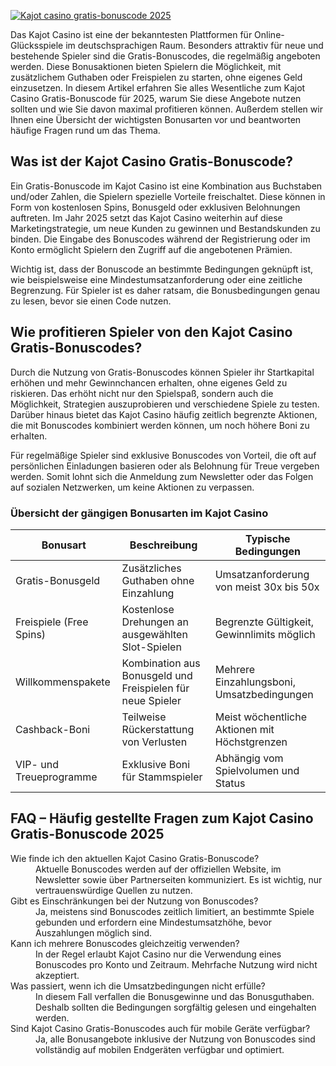 [![Kajot casino gratis-bonuscode 2025](https://123-caf.pages.dev/gitsignup.png)](https://vrmoo.ru/Bt82HjjY)

<p>Das Kajot Casino ist eine der bekanntesten Plattformen für Online-Glücksspiele im deutschsprachigen Raum. Besonders attraktiv für neue und bestehende Spieler sind die Gratis-Bonuscodes, die regelmäßig angeboten werden. Diese Bonusaktionen bieten Spielern die Möglichkeit, mit zusätzlichem Guthaben oder Freispielen zu starten, ohne eigenes Geld einzusetzen. In diesem Artikel erfahren Sie alles Wesentliche zum Kajot Casino Gratis-Bonuscode für 2025, warum Sie diese Angebote nutzen sollten und wie Sie davon maximal profitieren können. Außerdem stellen wir Ihnen eine Übersicht der wichtigsten Bonusarten vor und beantworten häufige Fragen rund um das Thema.</p>  <h2>Was ist der Kajot Casino Gratis-Bonuscode?</h2> <p>Ein Gratis-Bonuscode im Kajot Casino ist eine Kombination aus Buchstaben und/oder Zahlen, die Spielern spezielle Vorteile freischaltet. Diese können in Form von kostenlosen Spins, Bonusgeld oder exklusiven Belohnungen auftreten. Im Jahr 2025 setzt das Kajot Casino weiterhin auf diese Marketingstrategie, um neue Kunden zu gewinnen und Bestandskunden zu binden. Die Eingabe des Bonuscodes während der Registrierung oder im Konto ermöglicht Spielern den Zugriff auf die angebotenen Prämien.</p> <p>Wichtig ist, dass der Bonuscode an bestimmte Bedingungen geknüpft ist, wie beispielsweise eine Mindestumsatzanforderung oder eine zeitliche Begrenzung. Für Spieler ist es daher ratsam, die Bonusbedingungen genau zu lesen, bevor sie einen Code nutzen.</p>  <h2>Wie profitieren Spieler von den Kajot Casino Gratis-Bonuscodes?</h2> <p>Durch die Nutzung von Gratis-Bonuscodes können Spieler ihr Startkapital erhöhen und mehr Gewinnchancen erhalten, ohne eigenes Geld zu riskieren. Das erhöht nicht nur den Spielspaß, sondern auch die Möglichkeit, Strategien auszuprobieren und verschiedene Spiele zu testen. Darüber hinaus bietet das Kajot Casino häufig zeitlich begrenzte Aktionen, die mit Bonuscodes kombiniert werden können, um noch höhere Boni zu erhalten.</p> <p>Für regelmäßige Spieler sind exklusive Bonuscodes von Vorteil, die oft auf persönlichen Einladungen basieren oder als Belohnung für Treue vergeben werden. Somit lohnt sich die Anmeldung zum Newsletter oder das Folgen auf sozialen Netzwerken, um keine Aktionen zu verpassen.</p>  <h3>Übersicht der gängigen Bonusarten im Kajot Casino</h3>  <table>   <thead>     <tr>       <th>Bonusart</th>       <th>Beschreibung</th>       <th>Typische Bedingungen</th>     </tr>   </thead>   <tbody>     <tr>       <td>Gratis-Bonusgeld</td>       <td>Zusätzliches Guthaben ohne Einzahlung</td>       <td>Umsatzanforderung von meist 30x bis 50x</td>     </tr>     <tr>       <td>Freispiele (Free Spins)</td>       <td>Kostenlose Drehungen an ausgewählten Slot-Spielen</td>       <td>Begrenzte Gültigkeit, Gewinnlimits möglich</td>     </tr>     <tr>       <td>Willkommenspakete</td>       <td>Kombination aus Bonusgeld und Freispielen für neue Spieler</td>       <td>Mehrere Einzahlungsboni, Umsatzbedingungen</td>     </tr>     <tr>       <td>Cashback-Boni</td>       <td>Teilweise Rückerstattung von Verlusten</td>       <td>Meist wöchentliche Aktionen mit Höchstgrenzen</td>     </tr>     <tr>       <td>VIP- und Treueprogramme</td>       <td>Exklusive Boni für Stammspieler</td>       <td>Abhängig vom Spielvolumen und Status</td>     </tr>   </tbody> </table>  <h2>FAQ – Häufig gestellte Fragen zum Kajot Casino Gratis-Bonuscode 2025</h2> <dl>   <dt>Wie finde ich den aktuellen Kajot Casino Gratis-Bonuscode?</dt>   <dd>Aktuelle Bonuscodes werden auf der offiziellen Website, im Newsletter sowie über Partnerseiten kommuniziert. Es ist wichtig, nur vertrauenswürdige Quellen zu nutzen.</dd>    <dt>Gibt es Einschränkungen bei der Nutzung von Bonuscodes?</dt>   <dd>Ja, meistens sind Bonuscodes zeitlich limitiert, an bestimmte Spiele gebunden und erfordern eine Mindestumsatzhöhe, bevor Auszahlungen möglich sind.</dd>    <dt>Kann ich mehrere Bonuscodes gleichzeitig verwenden?</dt>   <dd>In der Regel erlaubt Kajot Casino nur die Verwendung eines Bonuscodes pro Konto und Zeitraum. Mehrfache Nutzung wird nicht akzeptiert.</dd>    <dt>Was passiert, wenn ich die Umsatzbedingungen nicht erfülle?</dt>   <dd>In diesem Fall verfallen die Bonusgewinne und das Bonusguthaben. Deshalb sollten die Bedingungen sorgfältig gelesen und eingehalten werden.</dd>    <dt>Sind Kajot Casino Gratis-Bonuscodes auch für mobile Geräte verfügbar?</dt>   <dd>Ja, alle Bonusangebote inklusive der Nutzung von Bonuscodes sind vollständig auf mobilen Endgeräten verfügbar und optimiert.</dd> </dl>